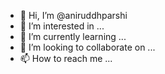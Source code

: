 - 👋 Hi, I’m @aniruddhparshi
- 👀 I’m interested in ...
- 🌱 I’m currently learning ...
- 💞️ I’m looking to collaborate on ...
- 📫 How to reach me ...

<!---
aniruddhparshi/aniruddhparshi is a ✨ special ✨ repository because its `README.md` (this file) appears on your GitHub profile.
You can click the Preview link to take a look at your changes.
--->
